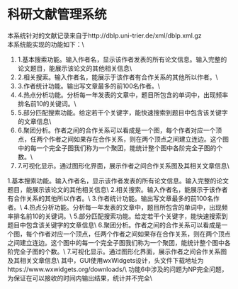 # 科研文献管理系统

本系统针对的文献记录来自于http://dblp.uni-trier.de/xml/dblp.xml.gz\
本系统能实现的功能如下：\
<ol>
  <li>
    1.基本搜索功能。输入作者名，显示该作者发表的所有论文信息。输入完整的论文题目，能展示该论文的其他相关信息\
  </li>
  <li>
    2.相关搜索。输入作者名，能展示于该作者有合作关系的其他所以作者。\
  </li>
  <li>
    3.作者统计功能。输出写文章最多的前100名作者。\
  </li>
  <li>
    4.热点分析功能。分析每一年发表的文章中，题目所包含的单词中，出现频率排名前10的关键词。\
  </li>
  <li>
    5.部分匹配搜索功能。给定若干个关键字，能快速搜索到题目中包含该关键字的文章信息\
  </li>
  <li>
    6.聚团分析。作者之间的合作关系可以看成是一个图，每个作者对应一个顶点，任两个作者之间如果存在合作关系，则在两个顶点之间建立连边。这个图中的每一个完全子图我们称为一个聚团，能统计整个图中各阶完全子图的个数。\
  </li>
  <li>
    7.可视化显示。通过图形化界面，展示作者之间合作关系图及其相关文章信息\
  </li>
</ol>
1.基本搜索功能。输入作者名，显示该作者发表的所有论文信息。输入完整的论文题目，能展示该论文的其他相关信息\
2.相关搜索。输入作者名，能展示于该作者有合作关系的其他所以作者。\
3.作者统计功能。输出写文章最多的前100名作者。\
4.热点分析功能。分析每一年发表的文章中，题目所包含的单词中，出现频率排名前10的关键词。\
5.部分匹配搜索功能。给定若干个关键字，能快速搜索到题目中包含该关键字的文章信息\
6.聚团分析。作者之间的合作关系可以看成是一个图，每个作者对应一个顶点，任两个作者之间如果存在合作关系，则在两个顶点之间建立连边。这个图中的每一个完全子图我们称为一个聚团，能统计整个图中各阶完全子图的个数。\
7.可视化显示。通过图形化界面，展示作者之间合作关系图及其相关文章信息\
其中，GUI使用wxWidgets设计，头文件下载地址为https://www.wxwidgets.org/downloads/\
功能6中涉及的问题为NP完全问题，为保证在可以接收的时间内输出结果，统计并不完全\
